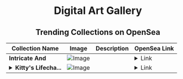 <div align="center">

# Digital Art Gallery

## Trending Collections on OpenSea

| Collection Name                       | Image                                                                                     | Description                       | OpenSea Link                                                                                          |
|---------------------------------------|-------------------------------------------------------------------------------------------|-----------------------------------|--------------------------------------------------------------------------------------------------------|
| **Intricate And** | ![Image](https://i.seadn.io/s/raw/files/efadcff8a14f363578bbd0357ba752c5.jpg?w=500&auto=format?w=200&auto=format) |  | <details><summary>Link</summary>[Intricate And](https://opensea.io/collection/intricate-and)</details> |
| **<details><summary>Kitty's Lifecha...</summary>Kitty's Lifechange</details>** | ![Image](https://i.seadn.io/s/raw/files/49cbc85bed24447c60d26bf2c06eace0.jpg?w=500&auto=format?w=200&auto=format) |  | <details><summary>Link</summary>[Kitty's Lifechange](https://opensea.io/collection/kitty-s-lifechange)</details> |

</div>